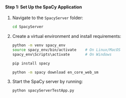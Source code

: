#### **Step 1: Set Up the SpaCy Application**
1. Navigate to the `SpacyServer` folder:
   ```bash
   cd SpacyServer
   ```
2. Create a virtual environment and install requirements:
   ```bash
   python -m venv spacy_env
   source spacy_env/bin/activate    # On Linux/MacOS
   spacy_env\Scripts\activate       # On Windows

   pip install spacy

   python -m spacy download en_core_web_sm
   ```
3. Start the SpaCy server by running:
   ```bash
   python spacyServerTestApp.py
   ```